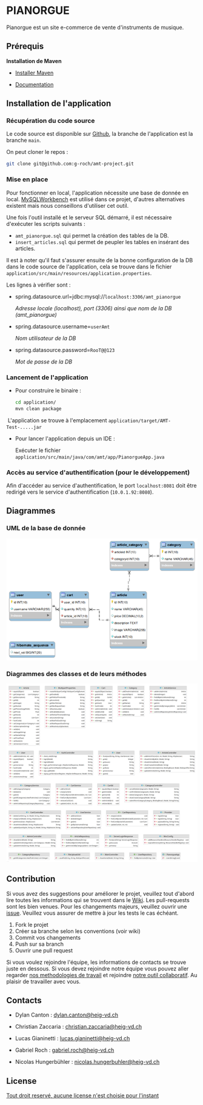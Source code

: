 # PIANORGUE

Pianorgue est un site e-commerce de vente d'instruments de musique.

## Prérequis

**Installation de Maven**

* [Installer Maven](https://maven.apache.org/install.html)

* [Documentation](https://maven.apache.org/guides/introduction/introduction-to-the-lifecycle.html)

  

## Installation de l'application

### Récupération du code source

Le code source est disponible sur [Github](https://github.com/g-roch/amt-project), la branche de l'application est la branche `main`.

On peut cloner le repos : 

```bash
git clone git@github.com:g-roch/amt-project.git
```



### Mise en place

Pour fonctionner en local, l'application nécessite une base de donnée en local. [MySQLWorkbench](https://dev.mysql.com/downloads/workbench/) est utilisé dans ce projet, d'autres alternatives existent mais nous conseillons d'utiliser cet outil. 

Une fois l'outil installé et le serveur SQL démarré, il est nécessaire d'exécuter les scripts suivants : 

* `amt_pianorgue.sql` qui permet la création des tables de la DB.
* `insert_articles.sql` qui permet de peupler les tables en insérant des articles.



Il est à noter qu'il faut s'assurer ensuite de la bonne configuration de la DB dans le code source de l'application, cela se trouve dans le fichier `application/src/main/resources/application.properties`.

Les lignes à vérifier sont : 

* spring.datasource.url=jdbc:mysql://`localhost:3306/amt_pianorgue`

  *Adresse locale (localhost), port (3306) ainsi que nom de la DB (amt_pianorgue)*

* spring.datasource.username=`userAmt `

  *Nom utilisateur de la DB*

* spring.datasource.password=`RooT@@123`

  *Mot de passe de la DB*



### Lancement de l'application

* Pour construire le binaire : 

  ```sh
  cd application/
  mvn clean package
  ```

​	   L'application se trouve à l'emplacement `application/target/AMT-Test-.....jar`



* Pour lancer l'application depuis un IDE :

  Exécuter le fichier `application/src/main/java/com/amt/app/PianorgueApp.java`



### Accès au service d'authentification (pour le développement)

Afin d'accéder au service d'authentification, le port `localhost:8081` doit être redirigé vers le service d'authentification (`10.0.1.92:8080`). 



## Diagrammes
### UML de la base de donnée

![](./img/DbUML.png)

### Diagrammes des classes et de leurs méthodes

![](./img/DiagrammeClasses.png)


## Contribution

Si vous avez des suggestions pour améliorer le projet, veuillez tout d'abord lire toutes les informations qui se trouvent dans le [Wiki](https://github.com/g-roch/amt-project/wiki). Les pull-requests sont les bien venues. Pour les changements majeurs, veuillez ouvrir une [issue](https://github.com/g-roch/amt-project/issues). Veuillez vous assurer de mettre à jour les tests le cas échéant. 

1. Fork le projet
2. Créer sa branche selon les conventions (voir wiki)
3. Commit vos changements 
4. Push sur sa branch
5. Ouvrir une pull request

Si vous voulez rejoindre l'équipe, les informations de contacts se trouve juste en dessous. 
Si vous devez rejoindre notre équipe vous pouvez aller regarder [nos methodologies de travail](https://github.com/g-roch/amt-project/wiki/Pratiques-collaboratives) et rejoindre [notre outil collaboratif](https://github.com/g-roch/amt-project/wiki/Outils-int%C3%A9gration). Au plaisir de travailler avec vous.



## Contacts

- Dylan Canton : dylan.canton@heig-vd.ch

- Christian Zaccaria : christian.zaccaria@heig-vd.ch

- Lucas Gianinetti : lucas.gianinetti@heig-vd.ch

- Gabriel Roch : gabriel.roch@heig-vd.ch

- Nicolas Hungerbühler : nicolas.hungerbuhler@heig-vd.ch

  

## License

[Tout droit reservé, aucune license n'est choisie pour l'instant](https://choosealicense.com/licenses/)

